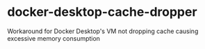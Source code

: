# docker-desktop-cache-dropper
Workaround for Docker Desktop's VM not dropping cache causing excessive memory consumption
